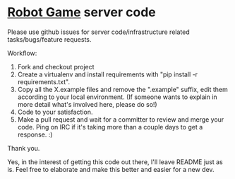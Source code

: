 [Robot Game](http://robotgame.net) server code
===================================

Please use github issues for server code/infrastructure related tasks/bugs/feature requests.

Workflow:

1.  Fork and checkout project
2.  Create a virtualenv and install requirements with "pip install -r requirements.txt".
3.  Copy all the X.example files and remove the ".example" suffix, edit them according to your local environment. (If someone wants to explain in more detail what's involved here, please do so!)
4.  Code to your satisfaction.
5.  Make a pull request and wait for a committer to review and merge your code. Ping on IRC if it's taking more than a couple days to get a response. :)

Thank you.

Yes, in the interest of getting this code out there, I'll leave README just as is. Feel free to elaborate and make this better and easier for a new dev.
